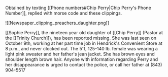 Obtained by texting [[Phone numbers#Chip Perry|Chip Perry's Phone Number]], replied with morse code and these clippings.

![[Newspaper_clipping_preachers_daughter.png]]

[[Sophie Perry]], the nineteen year old daughter of [[Chip Perry]] (Pastor at the [[Trinity Church]]), has been reported missing. She was last seen on October 9th, working at her part time job in Hendrick's Convenient Store at 8 p.m., and never clocked out. The 5'1, 125-140 lb. female was wearing a light pink sweater and her father's jean jacket. She has brown eyes and shoulder length brown hair. Anyone with information regarding Perry and her disappearance is urged to contact the police, or call her father at (843) 904-5517

